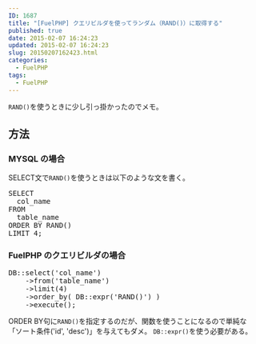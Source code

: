 ```yaml
---
ID: 1687
title: "[FuelPHP] クエリビルダを使ってランダム（RAND()）に取得する"
published: true
date: 2015-02-07 16:24:23
updated: 2015-02-07 16:24:23
slug: 20150207162423.html
categories:
  - FuelPHP
tags:
  - FuelPHP
---
```


<code>RAND()</code>を使うときに少し引っ掛かったのでメモ。

<!--more-->
<h2>方法</h2>
<h3>MYSQL の場合</h3>
SELECT文で<code>RAND()</code>を使うときは以下のような文を書く。
<pre class="prettyprint linenums lang-sql">
SELECT
  col_name 
FROM
  table_name 
ORDER BY RAND() 
LIMIT 4;</pre>

<h3>FuelPHP のクエリビルダの場合</h3>
<pre class="prettyprint linenums lang-php">
DB::select('col_name')
    ->from('table_name')
    ->limit(4)
    ->order_by( DB::expr('RAND()') )
    ->execute();
</pre>
ORDER BY句に<code>RAND()</code>を指定するのだが、関数を使うことになるので単純な「ソート条件('id', 'desc')」を与えてもダメ。
<code>DB::expr()</code>を使う必要がある。
